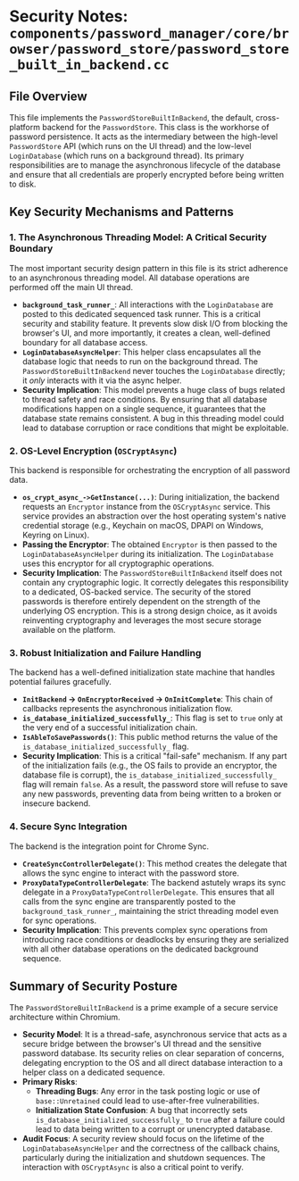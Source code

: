 # Security Notes: `components/password_manager/core/browser/password_store/password_store_built_in_backend.cc`

## File Overview

This file implements the `PasswordStoreBuiltInBackend`, the default, cross-platform backend for the `PasswordStore`. This class is the workhorse of password persistence. It acts as the intermediary between the high-level `PasswordStore` API (which runs on the UI thread) and the low-level `LoginDatabase` (which runs on a background thread). Its primary responsibilities are to manage the asynchronous lifecycle of the database and ensure that all credentials are properly encrypted before being written to disk.

## Key Security Mechanisms and Patterns

### 1. The Asynchronous Threading Model: A Critical Security Boundary

The most important security design pattern in this file is its strict adherence to an asynchronous threading model. All database operations are performed off the main UI thread.

-   **`background_task_runner_`**: All interactions with the `LoginDatabase` are posted to this dedicated sequenced task runner. This is a critical security and stability feature. It prevents slow disk I/O from blocking the browser's UI, and more importantly, it creates a clean, well-defined boundary for all database access.
-   **`LoginDatabaseAsyncHelper`**: This helper class encapsulates all the database logic that needs to run on the background thread. The `PasswordStoreBuiltInBackend` never touches the `LoginDatabase` directly; it *only* interacts with it via the async helper.
-   **Security Implication**: This model prevents a huge class of bugs related to thread safety and race conditions. By ensuring that all database modifications happen on a single sequence, it guarantees that the database state remains consistent. A bug in this threading model could lead to database corruption or race conditions that might be exploitable.

### 2. OS-Level Encryption (`OSCryptAsync`)

This backend is responsible for orchestrating the encryption of all password data.

-   **`os_crypt_async_->GetInstance(...)`**: During initialization, the backend requests an `Encryptor` instance from the `OSCryptAsync` service. This service provides an abstraction over the host operating system's native credential storage (e.g., Keychain on macOS, DPAPI on Windows, Keyring on Linux).
-   **Passing the Encryptor**: The obtained `Encryptor` is then passed to the `LoginDatabaseAsyncHelper` during its initialization. The `LoginDatabase` uses this encryptor for all cryptographic operations.
-   **Security Implication**: The `PasswordStoreBuiltInBackend` itself does not contain any cryptographic logic. It correctly delegates this responsibility to a dedicated, OS-backed service. The security of the stored passwords is therefore entirely dependent on the strength of the underlying OS encryption. This is a strong design choice, as it avoids reinventing cryptography and leverages the most secure storage available on the platform.

### 3. Robust Initialization and Failure Handling

The backend has a well-defined initialization state machine that handles potential failures gracefully.

-   **`InitBackend` -> `OnEncryptorReceived` -> `OnInitComplete`**: This chain of callbacks represents the asynchronous initialization flow.
-   **`is_database_initialized_successfully_`**: This flag is set to `true` only at the very end of a successful initialization chain.
-   **`IsAbleToSavePasswords()`**: This public method returns the value of the `is_database_initialized_successfully_` flag.
-   **Security Implication**: This is a critical "fail-safe" mechanism. If any part of the initialization fails (e.g., the OS fails to provide an encryptor, the database file is corrupt), the `is_database_initialized_successfully_` flag will remain `false`. As a result, the password store will refuse to save any new passwords, preventing data from being written to a broken or insecure backend.

### 4. Secure Sync Integration

The backend is the integration point for Chrome Sync.

-   **`CreateSyncControllerDelegate()`**: This method creates the delegate that allows the sync engine to interact with the password store.
-   **`ProxyDataTypeControllerDelegate`**: The backend astutely wraps its sync delegate in a `ProxyDataTypeControllerDelegate`. This ensures that all calls from the sync engine are transparently posted to the `background_task_runner_`, maintaining the strict threading model even for sync operations.
-   **Security Implication**: This prevents complex sync operations from introducing race conditions or deadlocks by ensuring they are serialized with all other database operations on the dedicated background sequence.

## Summary of Security Posture

The `PasswordStoreBuiltInBackend` is a prime example of a secure service architecture within Chromium.

-   **Security Model**: It is a thread-safe, asynchronous service that acts as a secure bridge between the browser's UI thread and the sensitive password database. Its security relies on clear separation of concerns, delegating encryption to the OS and all direct database interaction to a helper class on a dedicated sequence.
-   **Primary Risks**:
    -   **Threading Bugs**: Any error in the task posting logic or use of `base::Unretained` could lead to use-after-free vulnerabilities.
    -   **Initialization State Confusion**: A bug that incorrectly sets `is_database_initialized_successfully_` to `true` after a failure could lead to data being written to a corrupt or unencrypted database.
-   **Audit Focus**: A security review should focus on the lifetime of the `LoginDatabaseAsyncHelper` and the correctness of the callback chains, particularly during the initialization and shutdown sequences. The interaction with `OSCryptAsync` is also a critical point to verify.